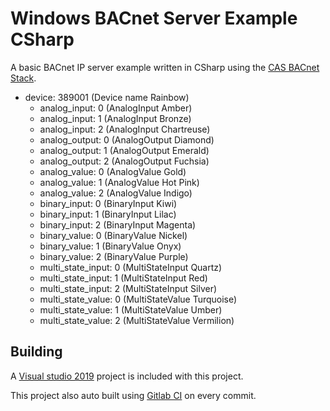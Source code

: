 # Windows BACnet Server Example CSharp

A basic BACnet IP server example written in CSharp using the [CAS BACnet Stack](https://www.bacnetstack.com/).

- device: 389001  (Device name Rainbow)
  - analog_input: 0  (AnalogInput Amber)
  - analog_input: 1  (AnalogInput Bronze)
  - analog_input: 2  (AnalogInput Chartreuse)
  - analog_output: 0  (AnalogOutput Diamond)
  - analog_output: 1  (AnalogOutput Emerald)
  - analog_output: 2  (AnalogOutput Fuchsia)
  - analog_value: 0  (AnalogValue Gold)
  - analog_value: 1  (AnalogValue Hot Pink)
  - analog_value: 2  (AnalogValue Indigo)
  - binary_input: 0  (BinaryInput Kiwi)
  - binary_input: 1  (BinaryInput Lilac)
  - binary_input: 2  (BinaryInput Magenta)
  - binary_value: 0  (BinaryValue Nickel)
  - binary_value: 1  (BinaryValue Onyx)
  - binary_value: 2  (BinaryValue Purple)
  - multi_state_input: 0  (MultiStateInput Quartz)
  - multi_state_input: 1  (MultiStateInput Red)
  - multi_state_input: 2  (MultiStateInput Silver)
  - multi_state_value: 0  (MultiStateValue Turquoise)
  - multi_state_value: 1  (MultiStateValue Umber)
  - multi_state_value: 2  (MultiStateValue Vermilion)

## Building

A [Visual studio 2019](https://visualstudio.microsoft.com/downloads/) project is included with this project.

This project also auto built using [Gitlab CI](https://docs.gitlab.com/ee/ci/) on every commit.
